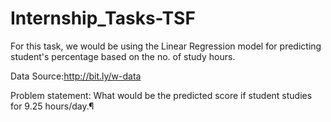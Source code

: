 # Internship_Tasks-TSF



For this task, we would be using the Linear Regression model for predicting student's percentage based on the no. of study hours.

Data Source:http://bit.ly/w-data

Problem statement: What would be the predicted score if student studies for 9.25 hours/day.¶
